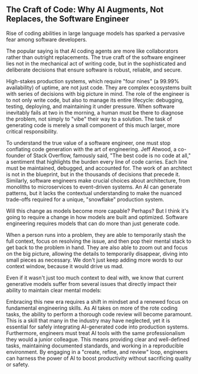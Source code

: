 ## The Craft of Code: Why AI Augments, Not Replaces, the Software Engineer

Rise of coding abilities in large language models has sparked a pervasive fear among software developers.

The popular saying is that AI coding agents are more like collaborators rather than outright replacements. The true craft of the software engineer lies not in the mechanical act of writing code, but in the sophisticated and deliberate decisions that ensure software is robust, reliable, and secure.

High-stakes production systems, which require "four nines" (a 99.99% availability) of uptime, are not just code. They are complex ecosystems built with series of decisions with big picture in mind. The role of the engineer is to not only write code, but also to manage its entire lifecycle: debugging, testing, deploying, and maintaining it under pressure. When software inevitably fails at two in the morning, a human must be there to diagnose the problem, not simply to "vibe" their way to a solution. The task of generating code is merely a small component of this much larger, more critical responsibility.

To understand the true value of a software engineer, one must stop conflating code generation with the art of engineering. Jeff Atwood, a co-founder of Stack Overflow, famously said, "The best code is no code at all," a sentiment that highlights the burden every line of code carries. Each line must be maintained, debugged, and accounted for. The work of an architect is not in the blueprint, but in the thousands of decisions that precede it. Similarly, software engineers make crucial choices about architecture, from monoliths to microservices to event-driven systems. An AI can generate patterns, but it lacks the contextual understanding to make the nuanced trade-offs required for a unique, "snowflake" production system.

Will this change as models become more capable? Perhaps? But I think it's going to require a change in how models are built and optimized. Software engineering requires models that can do more than just generate code.

When a person runs into a problem, they are able to temporarily stash the full context, focus on resolving the issue, and then pop their mental stack to get back to the problem in hand. They are also able to zoom out and focus on the big picture, allowing the details to temporarily disappear, diving into small pieces as necessary. We don't just keep adding more words to our context window, because it would drive us mad.

Even if it wasn't just too much context to deal with, we know that current generative models suffer from several issues that directly impact their ability to maintain clear mental models:


Embracing this new era requires a shift in mindset and a renewed focus on fundamental engineering skills. As AI takes on more of the rote coding tasks, the ability to perform a thorough code review will become paramount. This is a skill that many in the industry may have neglected, yet it is essential for safely integrating AI-generated code into production systems. Furthermore, engineers must treat AI tools with the same professionalism they would a junior colleague. This means providing clear and well-defined tasks, maintaining documented standards, and working in a reproducible environment. By engaging in a "create, refine, and review" loop, engineers can harness the power of AI to boost productivity without sacrificing quality or safety.